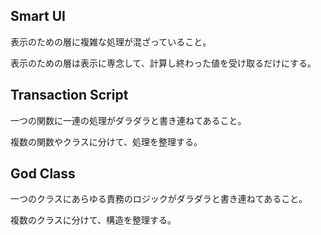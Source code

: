 ## Smart UI

表示のための層に複雑な処理が混ざっていること。

表示のための層は表示に専念して、計算し終わった値を受け取るだけにする。

## Transaction Script

一つの関数に一連の処理がダラダラと書き連ねてあること。

複数の関数やクラスに分けて、処理を整理する。

## God Class

一つのクラスにあらゆる責務のロジックがダラダラと書き連ねてあること。

複数のクラスに分けて、構造を整理する。


